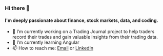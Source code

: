 ### Hi there 👋

#### I'm deeply passionate about finance, stock markets, data, and coding.

- 🔭 I’m currently working on a Trading Journal project to help traders record their trades and gain valuable insights from their trading data.
- 🌱 I’m currently learning Angular
- 📫 How to reach me: [Email](mailto:andrey.melman93@gmail.com) or [LinkedIn](https://www.linkedin.com/in/andrey-melman/)
<!--
**AndyMelm/AndyMelm** is a ✨ _special_ ✨ repository because its `README.md` (this file) appears on your GitHub profile.

Here are some ideas to get you started:

- 🔭 I’m currently working on ...
- 🌱 I’m currently learning ...
- 👯 I’m looking to collaborate on ...
- 🤔 I’m looking for help with ...
- 💬 Ask me about ...
- 📫 How to reach me: ...
- 😄 Pronouns: ...
- ⚡ Fun fact: ...
-->
